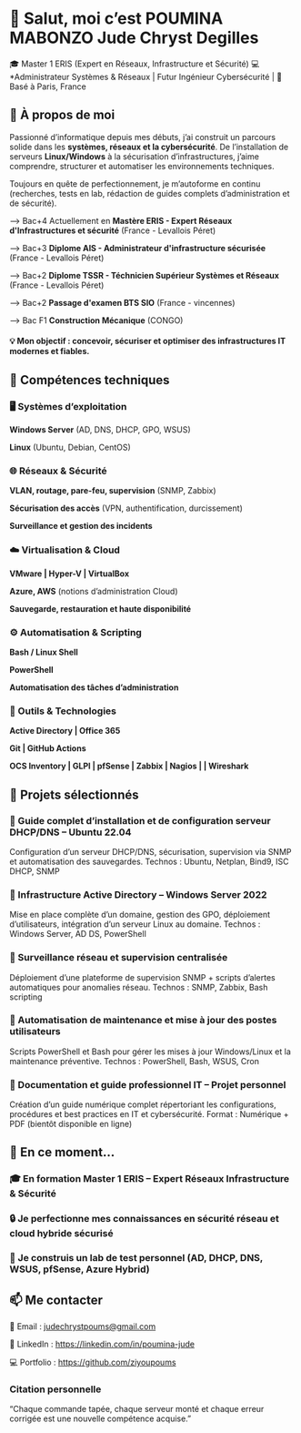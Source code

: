 # 👋 Salut, moi c’est POUMINA MABONZO Jude Chryst Degilles

🎓 Master 1 ERIS (Expert en Réseaux, Infrastructure et Sécurité)
💻 *Administrateur Systèmes & Réseaux | Futur Ingénieur Cybersécurité |
📍 Basé à Paris, France

## 🚀 À propos de moi

Passionné d’informatique depuis mes débuts, j’ai construit un parcours solide dans les **systèmes, réseaux et la cybersécurité**.
De l’installation de serveurs **Linux/Windows** à la sécurisation d’infrastructures, j’aime comprendre, structurer et automatiser les environnements techniques.

Toujours en quête de perfectionnement, je m’autoforme en continu (recherches, tests en lab, rédaction de guides complets d’administration et de sécurité).

--> Bac+4 Actuellement en **Mastère ERIS - Expert Réseaux d'Infrastructures et sécurité**    (France - Levallois Péret)

--> Bac+3 **Diplome AIS - Administrateur d'infrastructure sécurisée**    (France - Levallois Péret)

--> Bac+2 **Diplome TSSR - Téchnicien Supérieur Systèmes et Réseaux**    (France - Levallois Péret)

--> Bac+2 **Passage d'examen BTS SIO**     (France - vincennes)

--> Bac F1 **Construction Mécanique**      (CONGO)

#### 💡 Mon objectif : concevoir, sécuriser et optimiser des infrastructures IT modernes et fiables.

## 🧠 Compétences techniques
### 🖥️ Systèmes d’exploitation

**Windows Server** (AD, DNS, DHCP, GPO, WSUS)

**Linux** (Ubuntu, Debian, CentOS)


### 🌐 Réseaux & Sécurité

**VLAN, routage, pare-feu, supervision** (SNMP, Zabbix)

**Sécurisation des accès** (VPN, authentification, durcissement)

**Surveillance et gestion des incidents**

### ☁️ Virtualisation & Cloud

**VMware | Hyper-V | VirtualBox**

**Azure, AWS** (notions d’administration Cloud)

**Sauvegarde, restauration et haute disponibilité**

### ⚙️ Automatisation & Scripting

**Bash / Linux Shell**

**PowerShell**

**Automatisation des tâches d’administration**

### 🧰 Outils & Technologies

**Active Directory | Office 365**

**Git | GitHub Actions**

**OCS Inventory | GLPI | pfSense | Zabbix | Nagios | | Wireshark**

## 🧩 Projets sélectionnés

### 🔹 Guide complet d’installation et de configuration serveur DHCP/DNS – Ubuntu 22.04

Configuration d’un serveur DHCP/DNS, sécurisation, supervision via SNMP et automatisation des sauvegardes.
Technos : Ubuntu, Netplan, Bind9, ISC DHCP, SNMP

### 🔹 Infrastructure Active Directory – Windows Server 2022

Mise en place complète d’un domaine, gestion des GPO, déploiement d’utilisateurs, intégration d’un serveur Linux au domaine.
Technos : Windows Server, AD DS, PowerShell

### 🔹 Surveillance réseau et supervision centralisée

Déploiement d’une plateforme de supervision SNMP + scripts d’alertes automatiques pour anomalies réseau.
Technos : SNMP, Zabbix, Bash scripting

### 🔹 Automatisation de maintenance et mise à jour des postes utilisateurs

Scripts PowerShell et Bash pour gérer les mises à jour Windows/Linux et la maintenance préventive.
Technos : PowerShell, Bash, WSUS, Cron

### 🔹 Documentation et guide professionnel IT – Projet personnel

Création d’un guide numérique complet répertoriant les configurations, procédures et best practices en IT et cybersécurité.
Format : Numérique + PDF (bientôt disponible en ligne)

## 🌱 En ce moment...

### 🎓 En formation Master 1 ERIS – Expert Réseaux Infrastructure & Sécurité

### 🔒 Je perfectionne mes connaissances en sécurité réseau et cloud hybride sécurisé

### 🧪 Je construis un lab de test personnel (AD, DHCP, DNS, WSUS, pfSense, Azure Hybrid)

## 📫 Me contacter

📧 Email : judechrystpoums@gmail.com

💼 LinkedIn : https://linkedin.com/in/poumina-jude

💻 Portfolio : https://github.com/ziyoupoums

### Citation personnelle

“Chaque commande tapée, chaque serveur monté et chaque erreur corrigée est une nouvelle compétence acquise.”
